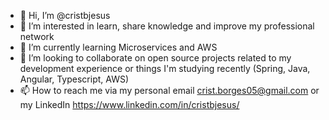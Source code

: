 - 👋 Hi, I’m @cristbjesus
- 👀 I’m interested in learn, share knowledge and improve my professional network
- 🌱 I’m currently learning Microservices and AWS
- 💞️ I’m looking to collaborate on open source projects related to my development experience or things I'm studying recently (Spring, Java, Angular, Typescript, AWS)
- 📫 How to reach me via my personal email crist.borges05@gmail.com or my LinkedIn https://www.linkedin.com/in/cristbjesus/

<!---
cristbjesus/cristbjesus is a ✨ special ✨ repository because its `README.md` (this file) appears on your GitHub profile.
You can click the Preview link to take a look at your changes.
--->
